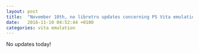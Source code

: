 ```yaml
---
layout: post
title:  "November 10th, no libretro updates concerning PS Vita emulation and emulators"
date:   2016-11-10 04:52:44 +0100
categories: vita emulation
---
```


No updates today!
